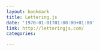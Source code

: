 ```yaml
---
layout: bookmark
title: Lettering.js
date: '1970-01-01T01:00:00+01:00'
link: http://letteringjs.com/
categories: 

---
```

